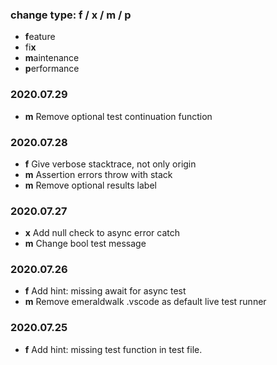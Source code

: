 ### change type: f / x / m / p
* **f**eature
* fi**x**
* **m**aintenance
* **p**erformance

### 2020.07.29

* **m** Remove optional test continuation function

### 2020.07.28

* **f** Give verbose stacktrace, not only origin
* **m** Assertion errors throw with stack
* **m** Remove optional results label

### 2020.07.27

* **x** Add null check to async error catch
* **m** Change bool test message

### 2020.07.26

 * **f** Add hint: missing await for async test
 * **m** Remove emeraldwalk .vscode as default live test runner

### 2020.07.25

 * **f** Add hint: missing test function in test file.